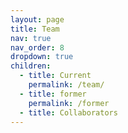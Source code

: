```yaml
---
layout: page
title: Team
nav: true
nav_order: 8
dropdown: true
children:
  - title: Current
    permalink: /team/
  - title: former
    permalink: /former
  - title: Collaborators
---
```

